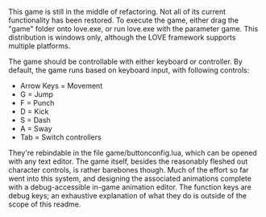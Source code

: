 This game is still in the middle of refactoring. Not all of its current functionality has been restored.
To execute the game, either drag the "game" folder onto love.exe, or run love.exe with the parameter game.
This distribution is windows only, although the LOVE framework supports multiple platforms.

The game should be controllable with either keyboard or controller. By default, the game runs based on keyboard input, with following controls:

* Arrow Keys = Movement
* G = Jump	
* F = Punch
* D = Kick
* S = Dash
* A = Sway
* Tab = Switch controllers

They're rebindable in the file game/buttonconfig.lua, which can be opened with any text editor. The game itself, besides the reasonably fleshed out character controls, is rather barebones though. Much of the effort so far went into this system, and designing the associated animations complete with a debug-accessible in-game animation editor. The function keys are debug keys; an exhaustive explanation of what they do is outside of the scope of this readme.